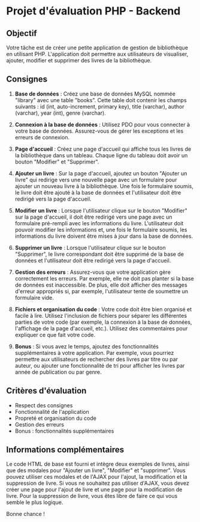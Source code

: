 # Projet d'évaluation PHP - Backend

## Objectif

Votre tâche est de créer une petite application de gestion de bibliothèque en utilisant PHP. L'application doit permettre aux utilisateurs de visualiser, ajouter, modifier et supprimer des livres de la bibliothèque.

## Consignes

1. **Base de données** : Créez une base de données MySQL nommée "library" avec une table "books". Cette table doit contenir les champs suivants : id (int, auto-increment, primary key), title (varchar), author (varchar), year (int), genre (varchar).

2. **Connexion à la base de données** : Utilisez PDO pour vous connecter à votre base de données. Assurez-vous de gérer les exceptions et les erreurs de connexion.

3. **Page d'accueil** : Créez une page d'accueil qui affiche tous les livres de la bibliothèque dans un tableau. Chaque ligne du tableau doit avoir un bouton "Modifier" et "Supprimer".

4. **Ajouter un livre** : Sur la page d'accueil, ajoutez un bouton "Ajouter un livre" qui redirige vers une nouvelle page avec un formulaire pour ajouter un nouveau livre à la bibliothèque. Une fois le formulaire soumis, le livre doit être ajouté à la base de données et l'utilisateur doit être redirigé vers la page d'accueil.

5. **Modifier un livre** : Lorsque l'utilisateur clique sur le bouton "Modifier" sur la page d'accueil, il doit être redirigé vers une page avec un formulaire pré-rempli avec les informations du livre. L'utilisateur doit pouvoir modifier les informations et, une fois le formulaire soumis, les informations du livre doivent être mises à jour dans la base de données.

6. **Supprimer un livre** : Lorsque l'utilisateur clique sur le bouton "Supprimer", le livre correspondant doit être supprimé de la base de données et l'utilisateur doit être redirigé vers la page d'accueil.

7. **Gestion des erreurs** : Assurez-vous que votre application gère correctement les erreurs. Par exemple, elle ne doit pas planter si la base de données est inaccessible. De plus, elle doit afficher des messages d'erreur appropriés si, par exemple, l'utilisateur tente de soumettre un formulaire vide.

8. **Fichiers et organisation du code** : Votre code doit être bien organisé et facile à lire. Utilisez l'inclusion de fichiers pour séparer les différentes parties de votre code (par exemple, la connexion à la base de données, l'affichage de la page d'accueil, etc.). Utilisez des commentaires pour expliquer ce que fait votre code.

9. **Bonus** : Si vous avez le temps, ajoutez des fonctionnalités supplémentaires à votre application. Par exemple, vous pourriez permettre aux utilisateurs de rechercher des livres par titre ou par auteur, ou ajouter une fonctionnalité de tri pour afficher les livres par année de publication ou par genre.

## Critères d'évaluation

- Respect des consignes
- Fonctionnalité de l'application
- Propreté et organisation du code
- Gestion des erreurs
- Bonus : fonctionnalités supplémentaires

## Informations complémentaires
Le code HTML de base est fourni et intègre deux exemples de livres, ainsi que des modales pour "Ajouter un livre", "Modifier" et "supprimer".
Vous pouvez utiliser ces modales et de l'AJAX pour l'ajout, la modification et la suppression de livre.
Si vous ne souhaitez pas utiliser d'AJAX, vous devez créer une page pour l'ajout de livre et une page pour la modification de livre.
Pour la suppression de livre, vous êtes libre de faire ce qui vous semble le plus logique.

Bonne chance !